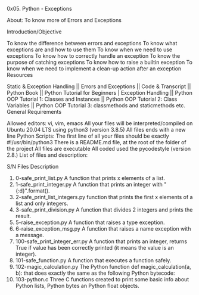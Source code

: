 0x05. Python - Exceptions

About: To know more of Errors and Exceptions

Introduction/Objective

To know the difference between errors and exceptions
To know what exceptions are and how to use them
To know when we need to use exceptions
To know how to correctly handle an exception
To know the purpose of catching exceptions
To know how to raise a builtin exception
To know when we need to implement a clean-up action after an exception
Resources

Static & Exception Handling || Errors and Exceptions || Code & Transcript || Python Book || Python Tutorial for Beginners | Exception Handling || Python OOP Tutorial 1: Classes and Instances || Python OOP Tutorial 2: Class Variables || Python OOP Tutorial 3: classmethods and staticmethods etc.
General Requirements

Allowed editors: vi, vim, emacs
All your files will be interpreted/compiled on Ubuntu 20.04 LTS using python3 (version 3.8.5)
All files ends with a new line
Python Scripts: The first line of all your files should be exactly #!/usr/bin/python3
There is a README.md file, at the root of the folder of the project
All files are executable
All coded used the pycodestyle (version 2.8.)
List of files and description:

S/N	Files	Description
1.	0-safe_print_list.py	A function that prints x elements of a list.
2.	1-safe_print_integer.py	A function that prints an integer with "{:d}".format().
3.	2-safe_print_list_integers.py	function that prints the first x elements of a list and only integers.
4.	3-safe_print_division.py	A function that divides 2 integers and prints the result.
5.	5-raise_exception.py	A function that raises a type exception.
6.	6-raise_exception_msg.py	A function that raises a name exception with a message.
7.	100-safe_print_integer_err.py	A function that prints an integer, returns True if value has been correctly printed (it means the value is an integer).
8.	101-safe_function.py	A function that executes a function safely.
9.	102-magic_calculation.py	The Python function def magic_calculation(a, b): that does exactly the same as the following Python bytecode:
10.	103-python.c	Three C functions created to print some basic info about Python lists, Python bytes an Python float objects.
